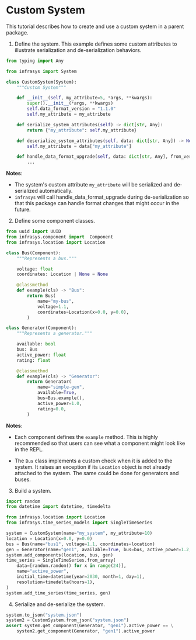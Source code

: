 # Custom System

This tutorial describes how to create and use a custom system in a parent package.

1. Define the system. This example defines some custom attributes to illustrate serialization and
   de-serialization behaviors.

```python
from typing import Any

from infrasys import System

class CustomSystem(System):
    """Custom System"""

    def __init__(self, my_attribute=5, *args, **kwargs):
        super().__init__(*args, **kwargs)
        self.data_format_version = "1.1.0"
        self.my_attribute = my_attribute

    def serialize_system_attributes(self) -> dict[str, Any]:
        return {"my_attribute": self.my_attribute}

    def deserialize_system_attributes(self, data: dict[str, Any]) -> None:
        self.my_attribute = data["my_attribute"]

    def handle_data_format_upgrade(self, data: dict[str, Any], from_version, to_version)) -> None:
        ...
```

**Notes**:

- The system's custom attribute `my_attribute` will be serialized and de-serialized automatically.
- `infrasys` will call handle_data_format_upgrade during de-serialization so that this package
  can handle format changes that might occur in the future.

2. Define some component classes.

```python
from uuid import UUID
from infrasys.component import  Component
from infrasys.location import Location

class Bus(Component):
    """Represents a bus."""

    voltage: float
    coordinates: Location | None = None

    @classmethod
    def example(cls) -> "Bus":
        return Bus(
            name="my-bus",
            voltage=1.1,
            coordinates=Location(x=0.0, y=0.0),
        )

class Generator(Component):
    """Represents a generator."""

    available: bool
    bus: Bus
    active_power: float
    rating: float

    @classmethod
    def example(cls) -> "Generator":
        return Generator(
            name="simple-gen",
            available=True,
            bus=Bus.example(),
            active_power=1.0,
            rating=0.0,
        )
```

**Notes**:

- Each component defines the `example` method. This is highly recommended so that users can see
  what a component might look like in the REPL.

- The `Bus` class implements a custom check when it is added to the system. It raises an exception
  if its `Location` object is not already attached to the system. The same could be done for
  generators and buses.

3. Build a system.

```python
import random
from datetime import datetime, timedelta

from infrasys.location import Location
from infrasys.time_series_models import SingleTimeSeries

system = CustomSystem(name="my_system", my_attribute=10)
location = Location(x=0.0, y=0.0)
bus = Bus(name="bus1", voltage=1.1, coordinates=location)
gen = Generator(name="gen1", available=True, bus=bus, active_power=1.2, rating=1.1)
system.add_components(location, bus, gen)
time_series = SingleTimeSeries.from_array(
    data=[random.random() for x in range(24)],
    name="active_power",
    initial_time=datetime(year=2030, month=1, day=1),
    resolution=timedelta(hours=1),
)
system.add_time_series(time_series, gen)
```

4. Serialize and de-serialize the system.

```python
system.to_json("system.json")
system2 = CustomSystem.from_json("system.json")
assert system.get_component(Generator, "gen1").active_power == \
    system2.get_component(Generator, "gen1").active_power
```
